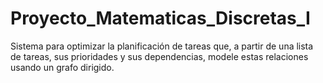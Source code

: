 # Proyecto_Matematicas_Discretas_I
Sistema para optimizar la planificación de tareas que, a partir de una lista de tareas, sus prioridades y sus dependencias, modele estas relaciones usando un grafo dirigido.
